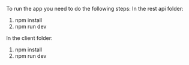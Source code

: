 To run the app you need to do the following steps:
In the rest api folder:
1. npm install
2. npm run dev

In the client folder:
1. npm install
2. npm run dev
